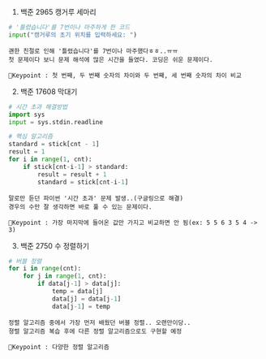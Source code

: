 1. 백준 2965 캥거루 세마리
``` python
# '틀렸습니다'를 7번이나 마주하게 한 코드
input("캥거루의 초기 위치를 입력하세요: ")
```

    괜한 친절로 인해 '틀렸습니다'를 7번이나 마주했다ㅎㅎ..ㅠㅠ
    첫 문제이다 보니 문제 해석에 많은 시간을 들였다. 코딩은 쉬운 문제이다.

    🔑Keypoint : 첫 번째, 두 번째 숫자의 차이와 두 번째, 세 번째 숫자의 차이 비교

2. 백준 17608 막대기
``` python
# 시간 초과 해결방법
import sys
input = sys.stdin.readline

# 핵심 알고리즘
standard = stick[cnt - 1]
result = 1
for i in range(1, cnt):
    if stick[cnt-i-1] > standard:
        result = result + 1
        standard = stick[cnt-i-1]

```

    말로만 듣던 파이썬 '시간 초과' 문제 발생..(구글링으로 해결)
    경우의 수만 잘 생각하면 바로 풀 수 있는 문제이다.

    🔑Keypoint : 가장 마지막에 들어온 값만 가지고 비교하면 안 됨(ex: 5 5 6 3 5 4 -> 3)

3. 백준 2750 수 정렬하기
``` python
# 버블 정렬
for i in range(cnt):
    for j in range(1, cnt):
        if data[j-1] > data[j]:
            temp = data[j]
            data[j] = data[j-1]
            data[j-1] = temp

```

    정렬 알고리즘 중에서 가장 먼저 배웠던 버블 정렬.. 오랜만이당..
    졍렬 알고리즘 복습 후에 다른 정렬 알고리즘으로도 구현할 예정

    🔑Keypoint : 다양한 정렬 알고리즘